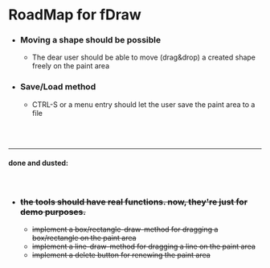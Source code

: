 # RoadMap for fDraw

- ### Moving a shape should be possible
  - The dear user should be able to move (drag&drop) a created shape freely on the paint area

- ### Save/Load method
  - CTRL-S or a menu entry should let the user save the paint area to a file
  
<br/>
<br/>

---

#### done and dusted:

<br/>

- ### ~~the tools should have real functions. now, they're just for demo purposes.~~
  - ~~implement a box/rectangle-draw-method for dragging a box/rectangle on the paint area~~
  - ~~implement a line-draw-method for dragging a line on the paint area~~
  - ~~implement a delete button for renewing the paint area~~
